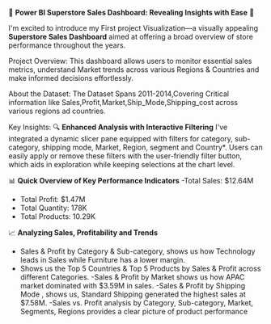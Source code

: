 🎯 **Power BI Superstore Sales Dashboard: Revealing Insights with Ease** 🎯


I'm excited to introduce my First project Visualization—a visually appealing **Superstore Sales Dashboard** aimed at offering a broad overview of store performance throughout the years.
 
Project Overview:
This dashboard allows users to monitor essential sales metrics, understand Market trends across various Regions & Countries and make informed decisions effortlessly.

About the Dataset:
The Dataset Spans 2011-2014,Covering Critical information like Sales,Profit,Market,Ship_Mode,Shipping_cost across various regions ad countries.

Key Insights:
🔍 **Enhanced Analysis with Interactive Filtering** 
I've integrated a dynamic slicer pane equipped with filters for category, sub-category, shipping mode, Market, Region, segment and Country*. Users can easily apply or remove these filters with the user-friendly filter button, which aids in exploration while keeping selections at the chart level.

📊 **Quick Overview of Key Performance Indicators** 
-Total Sales: $12.64M 
- Total Profit: $1.47M 
- Total Quantity: 178K
- Total Products: 10.29K 

📈 **Analyzing Sales,  Profitability and Trends** 
- Sales & Profit by Category & Sub-category, shows us how Technology leads in Sales while Furniture has a lower margin.
- Shows us the Top 5 Countries & Top 5 Products by Sales & Profit across different Categories.
-Sales & Profit by Market shows us how APAC market dominated with $3.59M in sales. 
 -Sales & Profit by Shipping Mode , shows us, Standard Shipping generated the highest sales at $7.58M.
-Sales vs. Profit analysis by Category,  Sub-category,  Market,  Segments,  Regions provides a clear picture of product performance
